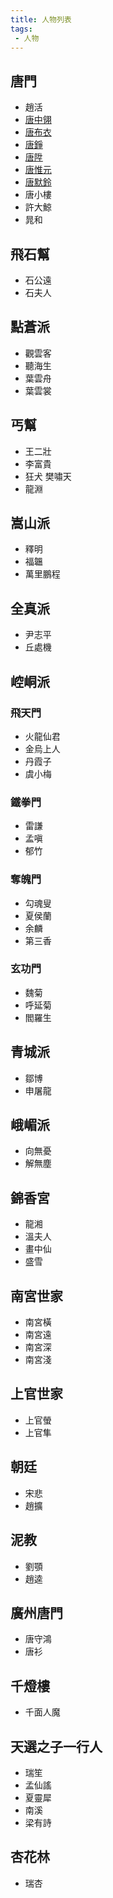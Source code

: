 ```yaml
---
title: 人物列表
tags:
 - 人物
---
```


## 唐門
- 趙活
- [唐中翎](master)
- [唐布衣](brother1)
- [唐錚](brother2)
- [唐陞](brother3)
- [唐惟元](brother4)
- [唐默鈴](sister)
- 唐小樓
- 許大鯨
- 晁和

## 飛石幫
- 石公遠
- 石夫人

## 點蒼派
- 觀雲客
- 聽海生
- 葉雲舟
- 葉雲裳

## 丐幫
- 王二壯
- 李富貴
- 狂犬 樊嘯天
- 龍淵

## 嵩山派
- 釋明
- 福韞
- 萬里鵬程

## 全真派
- 尹志平
- 丘處機

## 崆峒派

### 飛天門
- 火龍仙君
- 金烏上人
- 丹霞子
- 虞小梅

### 鐵拳門
- 雷謙
- 孟嗔
- 郁竹

### 奪魄門
- 勾魂叟
- 夏侯蘭
- 余麟
- 第三香

### 玄功門
- 魏菊
- 呼延菊
- 閻羅生

## 青城派
- 鄒博
- 申屠龍

## 峨嵋派
- 向無憂
- 解無塵

## 錦香宮
- 龍湘
- 溫夫人
- 畫中仙
- 盛雪

## 南宮世家
- 南宮橫
- 南宮遠
- 南宮深
- 南宮淺

## 上官世家
- 上官螢
- 上官隼

## 朝廷
- 宋悲
- 趙擴

## 泥教
- 劉顎
- 趙逵

## 廣州唐門
- 唐守鴻
- 唐衫

## 千燈樓
- 千面人魔

## 天選之子一行人
- 瑞笙
- 孟仙謠
- 夏靈犀
- 南溪
- 梁有詩

## 杏花林
- 瑞杏